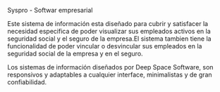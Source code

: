 Syspro - Softwar empresarial

Este sistema de información esta diseñado para cubrir y satisfacer la necesidad especifica de poder visualizar sus empleados activos en la seguridad social y el seguro de la empresa.El sistema tambien tiene la funcionalidad de poder vincular o desvincular sus empleados en la seguridad social de la empresa y en el seguro.

Los sistemas de información diseñados por Deep Space Software, son responsivos y adaptables a cualquier interface, minimalistas y de gran confiabilidad.


